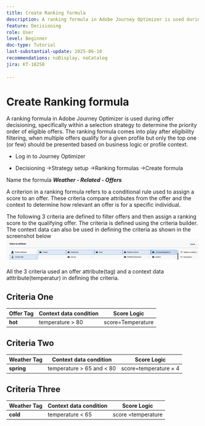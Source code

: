 ```yaml
---
title: Create Ranking formula
description: A ranking formula in Adobe Journey Optimizer is used during offer decisioning, specifically within a selection strategy to determine the priority order of eligible offers.
feature: Decisioning
role: User
level: Beginner
doc-type: Tutorial
last-substantial-update: 2025-06-10
recommendations: noDisplay, noCatalog
jira: KT-18258

---
```

# Create Ranking formula

A ranking formula in Adobe Journey Optimizer is used during offer decisioning, specifically within a selection strategy to determine the priority order of eligible offers. The ranking formula comes into play after eligibility filtering, when multiple offers qualify for a given profile but only the top one (or few) should be presented based on business logic or profile context.

*   Log in to Journey Optimizer

*   Decisioning ->Strategy setup ->Ranking formulas ->Create formula

Name the formula _**Weather - Related - Offers**_



A criterion in a ranking formula refers to a conditional rule used to assign a score to an offer. These criteria compare attributes from the offer and the  context to determine how relevant an offer is for a specific individual.

The following 3 criteria are defined to filter offers and then assign a ranking score to the qualifying offer. The criteria is defined using the criteria builder. The context data can also be used in defining the criteria as shown in the screenshot below
![contxt-data](assets/context-data.png)

All the 3 criteria used an offer attribute(tag) and a context data atttribute(temperatur) in defining the criteria.

## Criteria One

| **Offer Tag** | **Context data condition**       | **Score Logic**                     |
|------------------|---------------------|-------------------------------------|
| **hot**         | temperature > 80    |score=Temperature     |


## Criteria Two

| **Weather Tag** | **Context data condition**             | **Score Logic**                              |
|------------------|---------------------------|----------------------------------------------|
| **spring**        | temperature > 65 and  < 80     | score=temperature × 4 |

## Criteria Three

| **Weather Tag** | **Context data condition**             | **Score Logic**                              |
|------------------|---------------------------|----------------------------------------------|
| **cold**        | temperature < 65     |  score =temperature  |
